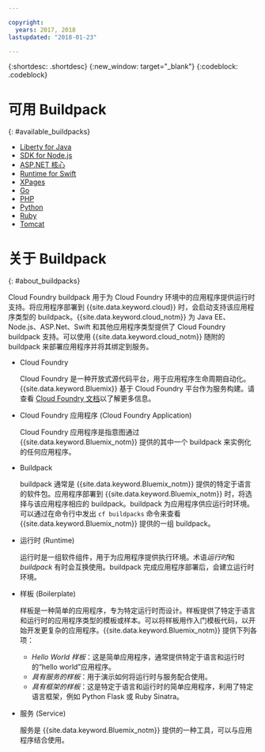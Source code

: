 ```yaml
---

copyright:
  years: 2017, 2018
lastupdated: "2018-01-23"

---
```


{:shortdesc: .shortdesc}
{:new_window: target="_blank"}
{:codeblock: .codeblock}

# 可用 Buildpack
{: #available_buildpacks}

* [Liberty for Java](/docs/runtimes/liberty/getting-started.html)
* [SDK for Node.js](/docs/runtimes/nodejs/getting-started.html)
* [ASP.NET 核心](/docs/runtimes/dotnet/getting-started.html)
* [Runtime for Swift](/docs/runtimes/nodejs/getting-started.html)
* [XPages](/docs/starters/xpages/index.html)
* [Go](/docs/runtimes/go/getting-started.html)
* [PHP](/docs/runtimes/php/getting-started.html)
* [Python](/docs/runtimes/python/getting-started.html)
* [Ruby](/docs/runtimes/ruby/getting-started.html)
* [Tomcat](/docs/runtimes/tomcat/getting-started.html)

# 关于 Buildpack
{: #about_buildpacks}

Cloud Foundry buildpack 用于为 Cloud Foundry 环境中的应用程序提供运行时支持。将应用程序部署到 {{site.data.keyword.cloud}} 时，会启动支持该应用程序类型的 buildpack。{{site.data.keyword.cloud_notm}} 为 Java EE、Node.js、ASP.Net、Swift 和其他应用程序类型提供了 Cloud Foundry buildpack 支持。可以使用 {{site.data.keyword.cloud_notm}} 随附的 buildpack 来部署应用程序并将其绑定到服务。

*  Cloud Foundry

    Cloud Foundry 是一种开放式源代码平台，用于应用程序生命周期自动化。{{site.data.keyword.Bluemix}} 基于 Cloud Foundry 平台作为服务构建。请查看 [Cloud Foundry 文档](https://www.cloudfoundry.org/learn/)以了解更多信息。

*  Cloud Foundry 应用程序 (Cloud Foundry Application)

   Cloud Foundry 应用程序是指意图通过 {{site.data.keyword.Bluemix_notm}} 提供的其中一个 buildpack 来实例化的任何应用程序。

*  Buildpack

   buildpack 通常是 {{site.data.keyword.Bluemix_notm}} 提供的特定于语言的软件包。应用程序部署到 {{site.data.keyword.Bluemix_notm}} 时，将选择与该应用程序相应的 buildpack。buildpack 为应用程序供应运行时环境。可以通过在命令行中发出 `cf buildpacks` 命令来查看 {{site.data.keyword.Bluemix_notm}} 提供的一组 buildpack。

*  运行时 (Runtime)

   运行时是一组软件组件，用于为应用程序提供执行环境。术语*运行时*和 *buildpack* 有时会互换使用。buildpack 完成应用程序部署后，会建立运行时环境。

*  样板 (Boilerplate)

   样板是一种简单的应用程序，专为特定运行时而设计。样板提供了特定于语言和运行时的应用程序类型的模板或样本。可以将样板用作入门模板代码，以开始开发更复杂的应用程序。{{site.data.keyword.Bluemix_notm}} 提供下列各项：
   * *Hello World 样板*：这是简单应用程序，通常提供特定于语言和运行时的“hello world”应用程序。
   * *具有服务的样板*：用于演示如何将运行时与服务配合使用。
   * *具有框架的样板*：这是特定于语言和运行时的简单应用程序，利用了特定语言框架，例如 Python Flask 或 Ruby Sinatra。

*  服务 (Service)

   服务是 {{site.data.keyword.Bluemix_notm}} 提供的一种工具，可以与应用程序结合使用。
